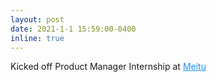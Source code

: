 ```yaml
---
layout: post
date: 2021-1-1 15:59:00-0400
inline: true
---
```


Kicked off Product Manager Internship at <a href="https://www.meitu.com/en" style="color: DodgerBlue">Meitu</a>